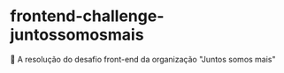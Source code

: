 # frontend-challenge-juntossomosmais
🚀 A resolução do desafio front-end da organização "Juntos somos mais"
